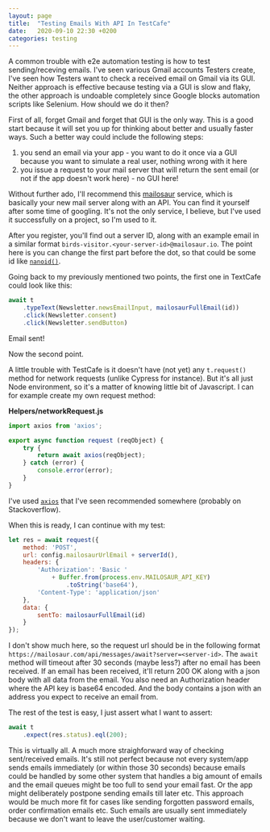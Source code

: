 ```yaml
---
layout: page
title:  "Testing Emails With API In TestCafe"
date:   2020-09-10 22:30 +0200
categories: testing
---
```


A common trouble with e2e automation testing is how to test sending/receving emails. I've seen various Gmail accounts Testers create, I've seen how Testers want to check a received email on Gmail via its GUI. Neither approach is effective because testing via a GUI is slow and flaky, the other approach is undoable completely since Google blocks automation scripts like Selenium. How should we do it then?

First of all, forget Gmail and forget that GUI is the only way. This is a good start because it will set you up for thinking about better and usually faster ways. Such a better way could include the following steps:

1. you send an email via your app - you want to do it once via a GUI because you want to simulate a real user, nothing wrong with it here
2. you issue a request to your mail server that will return the sent email (or not if the app doesn't work here) - no GUI here!

Without further ado, I'll recommend this [mailosaur](https://mailosaur.com/) service, which is basically your new mail server along with an API. You can find it yourself after some time of googling. It's not the only service, I believe, but I've used it successfully on a project, so I'm used to it.

After you register, you'll find out a server ID, along with an example email in a similar format `birds-visitor.<your-server-id>@mailosaur.io`. The point here is you can change the first part before the dot, so that could be some id like [`nanoid()`](https://www.npmjs.com/package/nanoid).

Going back to my previously mentioned two points, the first one in TextCafe could look like this:

```javascript
await t
    .typeText(Newsletter.newsEmailInput, mailosaurFullEmail(id))
    .click(Newsletter.consent)
    .click(Newsletter.sendButton)
```

Email sent!

Now the second point.

A little trouble with TestCafe is it doesn't have (not yet) any `t.request()` method for network requests (unlike Cypress for instance). But it's all just Node environment, so it's a matter of knowing little bit of Javascript. I can for example create my own request method:

**Helpers/networkRequest.js**
```javascript
import axios from 'axios';

export async function request (reqObject) {  
    try {
        return await axios(reqObject);            
    } catch (error) {
        console.error(error);
    }
}
```

I've used [`axios`](https://www.npmjs.com/package/axios) that I've seen recommended somewhere (probably on Stackoverflow).

When this is ready, I can continue with my test:

```javascript
let res = await request({
    method: 'POST',
    url: config.mailosaurUrlEmail + serverId(),
    headers: {
        'Authorization': 'Basic ' 
            + Buffer.from(process.env.MAILOSAUR_API_KEY)
                .toString('base64'),
        'Content-Type': 'application/json'
    },
    data: {
        sentTo: mailosaurFullEmail(id)
    }
});       
```

I don't show much here, so the request url should be in the following format `https://mailosaur.com/api/messages/await?server=<server-id>`. The `await` method will timeout after 30 seconds (maybe less?) after no email has been received. If an email has been received, it'll return 200 OK along with a json body with all data from the email. You also need an Authorization header where the API key is base64 encoded. And the body contains a json with an address you expect to receive an email from.

The rest of the test is easy, I just assert what I want to assert:

```javascript
await t
    .expect(res.status).eql(200);
```

This is virtually all. A much more straighforward way of checking sent/received emails. It's still not perfect because not every system/app sends emails immediately (or within those 30 seconds) because emails could be handled by some other system that handles a big amount of emails and the email queues might be too full to send your email fast. Or the app might deliberately postpone sending emails till later etc. This approach would be much more fit for cases like sending forgotten password emails, order confirmation emails etc. Such emails are usually sent immediately because we don't want to leave the user/customer waiting.
